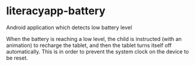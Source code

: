 # literacyapp-battery

Android application which detects low battery level

When the battery is reaching a low level, the child is instructed (with an animation) to recharge the tablet, and then the tablet turns itself off automatically. This is in order to prevent the system clock on the device to be reset.
